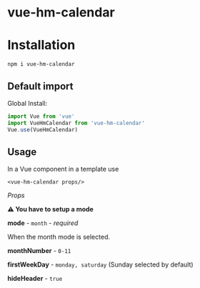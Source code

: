 # vue-hm-calendar

# Installation

```
npm i vue-hm-calendar
```

## Default import

Global Install:

```javascript
import Vue from 'vue'
import VueHmCalendar from 'vue-hm-calendar'
Vue.use(VueHmCalendar)
```

## Usage

In a Vue component in a template use

```
<vue-hm-calendar props/>
```

_*Props*_

**⚠️ You have to setup a mode**

**mode** - `month` - _required_

When the month mode is selected.

**monthNumber** - `0-11`

**firstWeekDay** - `monday, saturday` (Sunday selected by default)

**hideHeader** - `true`
